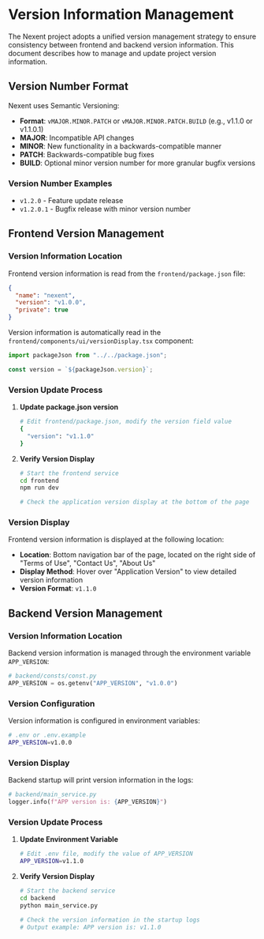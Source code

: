 # Version Information Management

The Nexent project adopts a unified version management strategy to ensure consistency between frontend and backend version information. This document describes how to manage and update project version information.

## Version Number Format

Nexent uses Semantic Versioning:

- **Format**: `vMAJOR.MINOR.PATCH` or `vMAJOR.MINOR.PATCH.BUILD` (e.g., v1.1.0 or v1.1.0.1)
- **MAJOR**: Incompatible API changes
- **MINOR**: New functionality in a backwards-compatible manner
- **PATCH**: Backwards-compatible bug fixes
- **BUILD**: Optional minor version number for more granular bugfix versions

### Version Number Examples

- `v1.2.0` - Feature update release
- `v1.2.0.1` - Bugfix release with minor version number

## Frontend Version Management

### Version Information Location

Frontend version information is read from the `frontend/package.json` file:

```json
{
  "name": "nexent",
  "version": "v1.0.0",
  "private": true
}
```

Version information is automatically read in the `frontend/components/ui/versionDisplay.tsx` component:

```typescript
import packageJson from "../../package.json";

const version = `${packageJson.version}`;
```

### Version Update Process

1. **Update package.json version**

   ```bash
   # Edit frontend/package.json, modify the version field value
   {
     "version": "v1.1.0"
   }
   ```

2. **Verify Version Display**

   ```bash
   # Start the frontend service
   cd frontend
   npm run dev

   # Check the application version display at the bottom of the page
   ```

### Version Display

Frontend version information is displayed at the following location:

- **Location**: Bottom navigation bar of the page, located on the right side of "Terms of Use", "Contact Us", "About Us"
- **Display Method**: Hover over "Application Version" to view detailed version information
- **Version Format**: `v1.1.0`

## Backend Version Management

### Version Information Location

Backend version information is managed through the environment variable `APP_VERSION`:

```python
# backend/consts/const.py
APP_VERSION = os.getenv("APP_VERSION", "v1.0.0")
```

### Version Configuration

Version information is configured in environment variables:

```bash
# .env or .env.example
APP_VERSION=v1.0.0
```

### Version Display

Backend startup will print version information in the logs:

```python
# backend/main_service.py
logger.info(f"APP version is: {APP_VERSION}")
```

### Version Update Process

1. **Update Environment Variable**

   ```bash
   # Edit .env file, modify the value of APP_VERSION
   APP_VERSION=v1.1.0
   ```

2. **Verify Version Display**

   ```bash
   # Start the backend service
   cd backend
   python main_service.py

   # Check the version information in the startup logs
   # Output example: APP version is: v1.1.0
   ```
